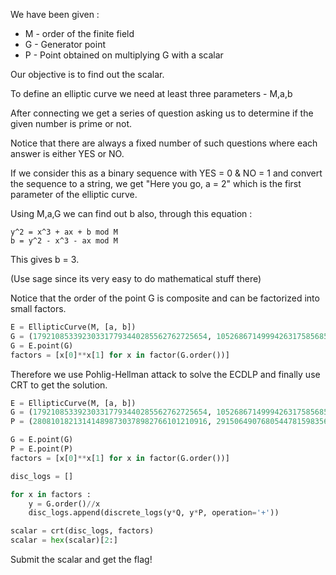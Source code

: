 We have been given :
* M - order of the finite field
* G - Generator point
* P - Point obtained on multiplying G with a scalar

Our objective is to find out the scalar.

To define an elliptic curve we need at least three parameters - M,a,b

After connecting we get a series of question asking us to determine
if the given number is prime or not.

Notice that there are always a fixed number of such questions where
each answer is either YES or NO.

If we consider this as a binary sequence with YES = 0 & NO = 1 and
convert the sequence to a string, we get "Here you go, a = 2" which
is the first parameter of the elliptic curve.

Using M,a,G we can find out b also, through this equation :
```
y^2 = x^3 + ax + b mod M
b = y^2 - x^3 - ax mod M
```
This gives b = 3.

(Use sage since its very easy to do mathematical stuff there)

Notice that the order of the point G is composite and can be factorized
into small factors.

```python
E = EllipticCurve(M, [a, b])
G = (179210853392303317793440285562762725654, 105268671499942631758568591033409611165)
G = E.point(G)
factors = [x[0]**x[1] for x in factor(G.order())]
```

Therefore we use Pohlig-Hellman attack to solve the ECDLP and finally use CRT to
get the solution.

```python
E = EllipticCurve(M, [a, b])
G = (179210853392303317793440285562762725654, 105268671499942631758568591033409611165)
P = (280810182131414898730378982766101210916, 291506490768054478159835604632710368904)

G = E.point(G)
P = E.point(P)
factors = [x[0]**x[1] for x in factor(G.order())]

disc_logs = []

for x in factors :
	y = G.order()//x
	disc_logs.append(discrete_logs(y*Q, y*P, operation='+'))

scalar = crt(disc_logs, factors)
scalar = hex(scalar)[2:]
```

Submit the scalar and get the flag!
